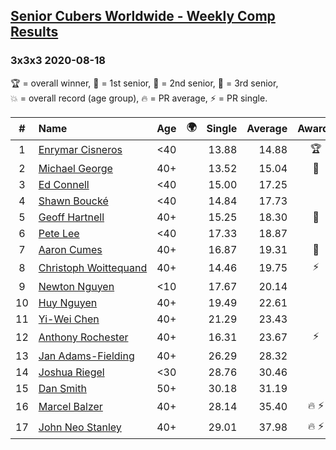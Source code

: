 <style>table {white-space: nowrap;}</style>
<link rel="stylesheet" type="text/css" href="/scw-comp/css/flags.css" />

## [Senior Cubers Worldwide - Weekly Comp Results](/scw-comp/results/)
### 3x3x3 2020-08-18

<span style="white-space: nowrap;">🏆 = overall winner</span>, <span style="white-space: nowrap;">🥇 = 1st senior</span>, <span style="white-space: nowrap;">🥈 = 2nd senior</span>, <span style="white-space: nowrap;">🥉 = 3rd senior</span>, <span style="white-space: nowrap;">💥 = overall record (age group)</span>, <span style="white-space: nowrap;">🔥 = PR average</span>, <span style="white-space: nowrap;">⚡ = PR single</span>.

| # | Name | Age | 🌍 | Single | Average | Awards | Solve 1 | Solve 2 | Solve 3 | Solve 4 | Solve 5 | Video |
| :--: | :-- | :--: | :--: | --: | --: | :--: | --: | --: | --: | --: | --: | :-- |
| 1 | [Enrymar Cisneros](../../persons/enrymar_cisneros/333.md) | <40 | <i class="flag flag-VE" /> | 13.88 | 14.88 | 🏆 | 15.96 | 14.90 | 15.56 | 14.19 | 13.88 | [Desktop](https://www.facebook.com/events/357518755418063/permalink/362651841571421) / [Mobile](https://m.facebook.com/events/357518755418063?view=permalink&id=362651841571421) |
| 2 | [Michael George](../../persons/michael_george/333.md) | 40+ | <i class="flag flag-GB" /> | 13.52 | 15.04 | 🥇 | 16.15 | 14.54 | 15.48 | 15.11 | 13.52 | [Desktop](https://www.facebook.com/michael.george.545/videos/10214193869921040) / [Mobile](https://m.facebook.com/michael.george.545/videos/10214193869921040) |
| 3 | [Ed Connell](../../persons/ed_connell/333.md) | <40 | <i class="flag flag-IE" /> | 15.00 | 17.25 |  | 15.00 | 19.07 | 17.23 | 18.31 | 16.20 | [Desktop](https://www.facebook.com/events/357518755418063/permalink/362317311604874) / [Mobile](https://m.facebook.com/events/357518755418063?view=permalink&id=362317311604874) |
| 4 | [Shawn Boucké](../../persons/shawn_boucke/333.md) | <40 | <i class="flag flag-US" /> | 14.84 | 17.73 |  | 18.45 | 17.53 | 20.18 | 17.20 | 14.84 | [Desktop](https://www.facebook.com/events/357518755418063/permalink/358179742018631) / [Mobile](https://m.facebook.com/events/357518755418063?view=permalink&id=358179742018631) |
| 5 | [Geoff Hartnell](../../persons/geoff_hartnell/333.md) | 40+ | <i class="flag flag-GB" /> | 15.25 | 18.30 | 🥈 | 18.96 | 16.94 | 19.00 | 15.25 | 21.85 | [Desktop](https://www.facebook.com/events/357518755418063/permalink/361773054992633) / [Mobile](https://m.facebook.com/events/357518755418063?view=permalink&id=361773054992633) |
| 6 | [Pete Lee](../../persons/pete_lee/333.md) | <40 | <i class="flag flag-GB" /> | 17.33 | 18.87 |  | 19.16 | 19.99 | 17.46 | 17.33 | 36.86 | [Desktop](https://www.facebook.com/events/357518755418063/permalink/361803108322961) / [Mobile](https://m.facebook.com/events/357518755418063?view=permalink&id=361803108322961) |
| 7 | [Aaron Cumes](../../persons/aaron_cumes/333.md) | 40+ | <i class="flag flag-GB" /> | 16.87 | 19.31 | 🥉 | 20.64 | 19.19 | 18.10 | 16.87 | 21.64 | [Desktop](https://www.facebook.com/events/357518755418063/permalink/358075692029036) / [Mobile](https://m.facebook.com/events/357518755418063?view=permalink&id=358075692029036) |
| 8 | [Christoph Woittequand](../../persons/christoph_woittequand/333.md) | 40+ | <i class="flag flag-FR" /> | 14.46 | 19.75 | ⚡ | 21.49 | 18.93 | 14.46 | 26.06 | 18.82 | [Desktop](https://www.facebook.com/events/357518755418063/permalink/361587048344567) / [Mobile](https://m.facebook.com/events/357518755418063?view=permalink&id=361587048344567) |
| 9 | [Newton Nguyen](../../persons/newton_nguyen/333.md) | <10 | <i class="flag flag-CA" /> | 17.67 | 20.14 |  | 20.01 | 17.67 | 18.61 | DNF | 21.81 | [Desktop](https://www.facebook.com/events/357518755418063/permalink/360616428441629) / [Mobile](https://m.facebook.com/events/357518755418063?view=permalink&id=360616428441629) |
| 10 | [Huy Nguyen](../../persons/huy_nguyen/333.md) | 40+ | <i class="flag flag-CA" /> | 19.49 | 22.61 |  | 19.93 | 19.49 | 23.35 | 24.55 | DNF | [Desktop](https://www.facebook.com/events/357518755418063/permalink/360616428441629) / [Mobile](https://m.facebook.com/events/357518755418063?view=permalink&id=360616428441629) |
| 11 | [Yi-Wei Chen](../../persons/yi_wei_chen/333.md) | 40+ | <i class="flag flag-TW" /> | 21.29 | 23.43 |  | 22.54 | 26.03 | 21.29 | 25.89 | 21.86 | [Desktop](https://www.facebook.com/events/357518755418063/permalink/362382294931709) / [Mobile](https://m.facebook.com/events/357518755418063?view=permalink&id=362382294931709) |
| 12 | [Anthony Rochester](../../persons/anthony_rochester/333.md) | 40+ | <i class="flag flag-AU" /> | 16.31 | 23.67 | ⚡ | 27.62 | 23.34 | 20.04 | DNF | 16.31 | [Desktop](https://www.facebook.com/events/357518755418063/permalink/359107528592519) / [Mobile](https://m.facebook.com/events/357518755418063?view=permalink&id=359107528592519) |
| 13 | [Jan Adams-Fielding](../../persons/jan_adams_fielding/333.md) | 40+ | <i class="flag flag-GB" /> | 26.29 | 28.32 |  | 26.29 | 29.10 | 28.93 | 26.92 | 32.02 | [Desktop](https://www.facebook.com/events/357518755418063/permalink/362615878241684) / [Mobile](https://m.facebook.com/events/357518755418063?view=permalink&id=362615878241684) |
| 14 | [Joshua Riegel](../../persons/joshua_riegel/333.md) | <30 | <i class="flag flag-US" /> | 28.76 | 30.46 |  | 32.11 | 30.74 | 28.76 | 29.91 | 30.72 | [Desktop](https://www.facebook.com/events/357518755418063/permalink/362315201605085) / [Mobile](https://m.facebook.com/events/357518755418063?view=permalink&id=362315201605085) |
| 15 | [Dan Smith](../../persons/dan_smith/333.md) | 50+ | <i class="flag flag-US" /> | 30.18 | 31.19 |  | 30.18 | 39.45 | 31.56 | 30.48 | 31.54 | [Desktop](https://www.facebook.com/events/357518755418063/permalink/362465698256702) / [Mobile](https://m.facebook.com/events/357518755418063?view=permalink&id=362465698256702) |
| 16 | [Marcel Balzer](../../persons/marcel_balzer/333.md) | 40+ | <i class="flag flag-DE" /> | 28.14 | 35.40 | 🔥 ⚡ | 33.68 | 39.51 | 33.01 | 28.14 | DNF | [Desktop](https://www.facebook.com/marcel.balzer.9216/videos/10160343582587516) / [Mobile](https://m.facebook.com/marcel.balzer.9216/videos/10160343582587516) |
| 17 | [John Neo Stanley](../../persons/john_neo_stanley/333.md) | 40+ | <i class="flag flag-GB" /> | 29.01 | 37.98 | 🔥 ⚡ | 29.01 | 46.00 | 37.27 | 31.65 | 45.02 | [Desktop](https://www.facebook.com/events/357518755418063/permalink/359391851897420) / [Mobile](https://m.facebook.com/events/357518755418063?view=permalink&id=359391851897420) |

<!-- Global site tag (gtag.js) - Google Analytics -->
<script async src="https://www.googletagmanager.com/gtag/js?id=UA-86348435-3"></script>
<script>window.dataLayer = window.dataLayer || []; function gtag() {dataLayer.push(arguments);} gtag('js', new Date()); gtag('config', 'UA-86348435-3');</script>
